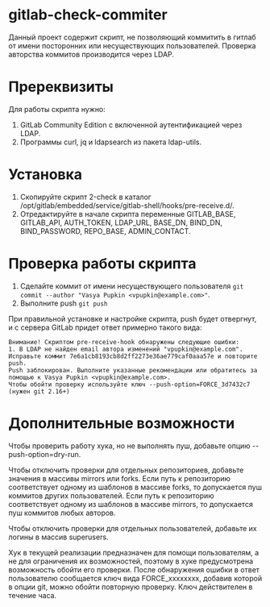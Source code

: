 # gitlab-check-commiter

Данный проект содержит скрипт, не позволяющий коммитить в гитлаб от имени посторонних или несуществующих пользователей. Проверка авторства коммитов производится через LDAP.

# Пререквизиты

Для работы скрипта нужно:

1. GitLab Community Edition с включенной аутентификацией через LDAP.
1. Программы curl, jq и ldapsearch из пакета ldap-utils.

# Установка

1. Скопируйте скрипт 2-check в каталог /opt/gitlab/embedded/service/gitlab-shell/hooks/pre-receive.d/.
1. Отредактируйте в начале скрипта переменные GITLAB_BASE, GITLAB_API, AUTH_TOKEN, LDAP_URL, BASE_DN, BIND_DN, BIND_PASSWORD, REPO_BASE, ADMIN_CONTACT.

# Проверка работы скрипта

1. Сделайте коммит от имени несуществующего пользователя ```git commit --author "Vasya Pupkin <vpupkin@example.com>"```.
1. Выполните push ```git push```

При правильной установке и настройке скрипта, push будет отвергнут, и с сервера GitLab придет ответ примерно такого вида:

```
Внимание! Скриптом pre-receive-hook обнаружены следующие ошибки:
1. В LDAP не найден email автора изменений "vpupkin@example.com". Исправьте коммит 7e6a1cb8193cb8d2ff2273e36ae779caf0aaa57e и повторите push.
Push заблокирован. Выполните указанные рекомендации или обратитесь за помощью к Vasya Pupkin <vpupkin@example.com>.
Чтобы обойти проверку используйте ключ --push-option=FORCE_3d7432c7 (нужен git 2.16+)
```

# Дополнительные возможности

Чтобы проверить работу хука, но не выполнять пуш, добавьте опцию --push-option=dry-run.

Чтобы отключить проверки для отдельных репозиториев, добавьте значения в массивы mirrors или forks. Если путь к репозиторию соответствует одному из шаблонов в массиве forks, то допускается пуш коммитов других пользователей. Если путь к репозиторию соответствует одному из шаблонов в массиве mirrors, то допускается пуш коммитов любых авторов.

Чтобы отключить проверки для отдельных пользователей, добавьте их логины в массив superusers.

Хук в текущей реализации предназначен для помощи пользователям, а не для ограничения их возможностей, поэтому в хуке предусмотрена возможность обойти его проверки. После обнаружения ошибки в ответ пользователю сообщается ключ вида FORCE_xxxxxxxx, добавив которой в опции git, можно обойти повторную проверку. Ключ действителен в течение часа.
